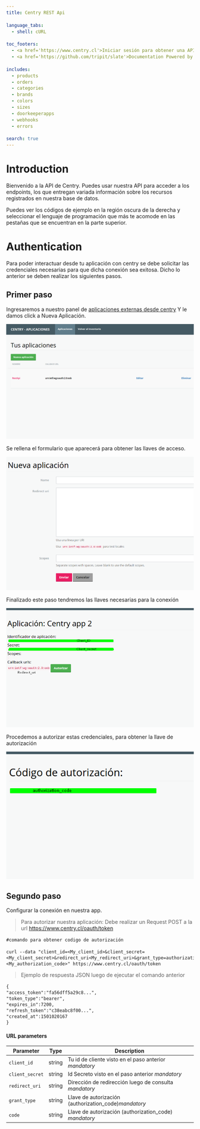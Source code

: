 ```yaml
---
title: Centry REST Api

language_tabs:
  - shell: cURL

toc_footers:
  - <a href='https://www.centry.cl'>Iniciar sesión para obtener una API Key</a>
  - <a href='https://github.com/tripit/slate'>Documentation Powered by Slate</a>

includes:
  - products 
  - orders
  - categories
  - brands
  - colors
  - sizes
  - doorkeeperapps
  - webhooks
  - errors

search: true
---
```


# Introduction

Bienvenido a la API de Centry. Puedes usar nuestra API para acceder a los endpoints, los que entregan variada
información sobre los recursos registrados en nuestra base de datos.

Puedes ver los códigos de ejemplo en la región oscura de la derecha y seleccionar el lenguaje de programación
que más te acomode en las pestañas que se encuentran en la parte superior.

# Authentication

Para poder interactuar desde tu aplicación con centry se debe solicitar las credenciales necesarias para que 
dicha conexión sea exitosa.
Dicho lo anterior se deben realizar los siguientes pasos.

## Primer paso ##
Ingresaremos a nuestro panel de [aplicaciones externas desde centry](https://www.centry.cl/oauth/applications)
Y le damos click a Nueva Aplicación.




![Configuración de llaves Centry REST API](images/appCentry1.png)

Se rellena el formulario que aparecerá para obtener las llaves de acceso. 

![Configuración de llaves Centry REST API](images/appCentry2.png)

Finalizado este paso tendremos las llaves necesarias para la conexión 

![Configuración de llaves Centry REST API](images/appCentry3.png)

Procedemos a autorizar estas credenciales, para obtener la llave de autorización

![Configuración de llaves Centry REST API](images/appCentry4.png)

## Segundo paso

Configurar la conexión en nuestra app.

>Para autorizar nuestra aplicación:
Debe realizar un Request POST a la url https://www.centry.cl/oauth/token

```shell
#comando para obtener codigo de autorización 

curl --data "client_id=<My_client_id>&client_secret=<My_client_secret>&redirect_uri<My_redirect_uri>&grant_type=authorization_code&code=<My_authorization_code>" https://www.centry.cl/oauth/token

```
> Ejemplo de respuesta JSON luego de ejecutar el comando anterior

```
{
"access_token":"fa56dff5a29c8...",
"token_type":"bearer",
"expires_in":7200,
"refresh_token":"c38eabc8f00...",
"created_at":1501020167
}
```


#### URL parameters ####

|   Parameter    |  Type  | Description                                                      |
|----------------|--------|------------------------------------------------------------------|
| `client_id`    | string | Tu id de cliente visto en el paso anterior <i class="label label-info">mandatory</i>            |
| `client_secret`| string | Id Secreto visto en el paso anterior <i class="label label-info">mandatory</i>                                                                        |
| `redirect_uri` | string | Dirección de redirección luego de consulta <i class="label label-info">mandatory</i> |
| `grant_type`   | string | Llave de autorización (authorization_code)<i class="label label-info">mandatory</i>                                                                             |
| `code`         | string | Llave de autorización (authorization_code) <i class="label label-info">mandatory</i>                                                |




